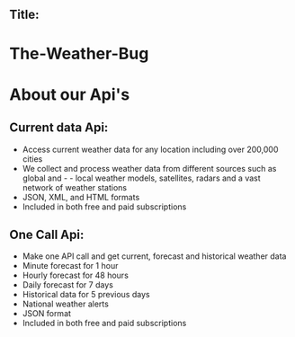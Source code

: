 ## Title:

# The-Weather-Bug

# About our Api's

## Current data Api:

- Access current weather data for any location including over 200,000 cities
- We collect and process weather data from different sources such as global and - - local weather models, satellites, radars and a vast network of weather stations
- JSON, XML, and HTML formats
- Included in both free and paid subscriptions

## One Call Api:

- Make one API call and get current, forecast and historical weather data
- Minute forecast for 1 hour
- Hourly forecast for 48 hours
- Daily forecast for 7 days
- Historical data for 5 previous days
- National weather alerts
- JSON format
- Included in both free and paid subscriptions

